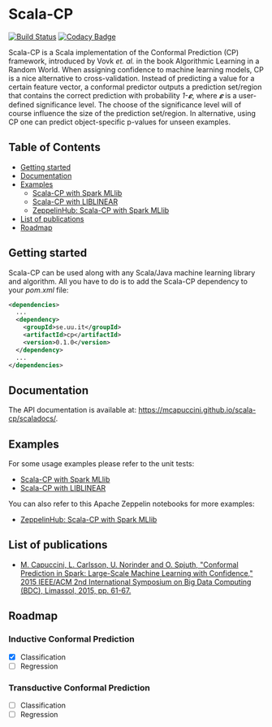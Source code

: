 # Scala-CP

[![Build Status](https://travis-ci.org/mcapuccini/scala-cp.svg?branch=master)](https://travis-ci.org/mcapuccini/scala-cp)
[![Codacy Badge](https://api.codacy.com/project/badge/Grade/810ed0d38e6f47079eab3426f6bf6f95)](https://www.codacy.com/app/m-capuccini/scala-cp?utm_source=github.com&amp;utm_medium=referral&amp;utm_content=mcapuccini/scala-cp&amp;utm_campaign=Badge_Grade)

Scala-CP is a Scala implementation of the Conformal Prediction (CP) framework, introduced by Vovk *et. al.* in the book Algorithmic Learning in a Random World. When assigning confidence to machine learning models, CP is a nice alternative to cross-validation. Instead of predicting a value for a certain feature vector, a conformal predictor outputs a prediction set/region that contains the correct prediction with probability *1-𝜺*, where *𝜺* is a user-defined significance level. The choose of the significance level will of course influence the size of the prediction set/region. In alternative, using CP one can predict object-specific p-values for unseen examples.

## Table of Contents
- [Getting started](#getting-started)
- [Documentation](#documentation)
- [Examples](#examples)
  - [Scala-CP with Spark MLlib](https://github.com/mcapuccini/scala-cp/blob/master/cp/src/test/scala/se/uu/it/cp/SparkTest.scala)
  - [Scala-CP with LIBLINEAR](https://github.com/mcapuccini/scala-cp/blob/master/cp/src/test/scala/se/uu/it/cp/LibLinTest.scala)
  - [ZeppelinHub: Scala-CP with Spark MLlib](https://www.zeppelinhub.com/viewer/notebooks/bm90ZTovL21jYXB1Y2NpbmkvY29uZm9ybWFsLXByZWRpY3Rpb24vYTYzMzJkOTcxZjYzNDBhZDg1NmQwMjRkNmE1NDliMzIvbm90ZS5qc29u)
- [List of publications](#list-of-publications)
- [Roadmap](#roadmap)

## Getting started
Scala-CP can be used along with any Scala/Java machine learning library and algorithm. All you have to do is to add the Scala-CP dependency to your *pom.xml* file:

```xml
<dependencies>
  ...
  <dependency>
    <groupId>se.uu.it</groupId>
    <artifactId>cp</artifactId>
    <version>0.1.0</version>
  </dependency>
  ...
</dependencies>
```

## Documentation
The API documentation is available at: https://mcapuccini.github.io/scala-cp/scaladocs/. 

## Examples
For some usage examples please refer to the unit tests:

  - [Scala-CP with Spark MLlib](https://github.com/mcapuccini/scala-cp/blob/master/cp/src/test/scala/se/uu/it/cp/SparkTest.scala)
  - [Scala-CP with LIBLINEAR](https://github.com/mcapuccini/scala-cp/blob/master/cp/src/test/scala/se/uu/it/cp/LibLinTest.scala)
  
You can also refer to this Apache Zeppelin notebooks for more examples:

  - [ZeppelinHub: Scala-CP with Spark MLlib](https://www.zeppelinhub.com/viewer/notebooks/bm90ZTovL21jYXB1Y2NpbmkvY29uZm9ybWFsLXByZWRpY3Rpb24vYTYzMzJkOTcxZjYzNDBhZDg1NmQwMjRkNmE1NDliMzIvbm90ZS5qc29u)
  
## List of publications
- [M. Capuccini, L. Carlsson, U. Norinder and O. Spjuth, "Conformal Prediction in Spark: Large-Scale Machine Learning with Confidence," 2015 IEEE/ACM 2nd International Symposium on Big Data Computing (BDC), Limassol, 2015, pp. 61-67.](http://ieeexplore.ieee.org/document/7406330/)

## Roadmap

### Inductive Conformal Prediction
- [x] Classification 
- [ ] Regression

### Transductive Conformal Prediction
- [ ] Classification 
- [ ] Regression
